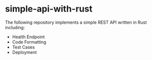 # simple-api-with-rust

The following repository implements a simple REST API written in Rust including:

- Health Endpoint
- Code Formatting
- Test Cases
- Deployment
